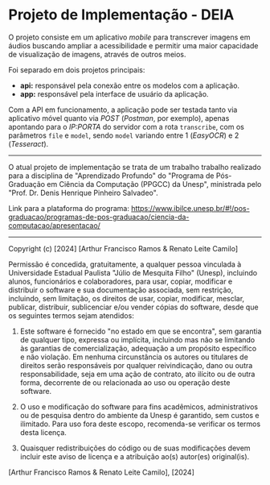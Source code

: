 # Projeto de Implementação - DEIA

O projeto consiste em um aplicativo _mobile_ para transcrever imagens em áudios buscando ampliar a acessibilidade e permitir uma maior capacidade de visualização de imagens, através de outros meios.

Foi separado em dois projetos principais:

- **api:** responsável pela conexão entre os modelos com a aplicação.
- **app:** responsável pela interface de usuário da aplicação.

Com a API em funcionamento, a aplicação pode ser testada tanto via aplicativo móvel quanto via _POST_ (_Postman_, por exemplo), apenas apontando para o _IP:PORTA_ do servidor com a rota `transcribe`, com os parâmetros `file` e `model`, sendo `model` variando entre 1 (_EasyOCR_) e 2 (_Tesseract_).

---

O atual projeto de implementação se trata de um trabalho trabalho realizado para a disciplina de "Aprendizado Profundo" do "Programa de Pós-Graduação em Ciência da Computação
(PPGCC) da Unesp", ministrada pelo "Prof. Dr. Denis Henrique Pinheiro Salvadeo".

Link para a plataforma do programa: https://www.ibilce.unesp.br/#!/pos-graduacao/programas-de-pos-graduacao/ciencia-da-computacao/apresentacao/

---

Copyright (c) [2024] [Arthur Francisco Ramos & Renato Leite Camilo]

Permissão é concedida, gratuitamente, a qualquer pessoa vinculada à Universidade Estadual Paulista "Júlio de Mesquita Filho" (Unesp), incluindo alunos, funcionários e colaboradores, para usar, copiar, modificar e distribuir o software e sua documentação associada, sem restrição, incluindo, sem limitação, os direitos de usar, copiar, modificar, mesclar, publicar, distribuir, sublicenciar e/ou vender cópias do software, desde que os seguintes termos sejam atendidos:

1. Este software é fornecido "no estado em que se encontra", sem garantia de qualquer tipo, expressa ou implícita, incluindo mas não se limitando às garantias de comercialização, adequação a um propósito específico e não violação. Em nenhuma circunstância os autores ou titulares de direitos serão responsáveis por qualquer reivindicação, dano ou outra responsabilidade, seja em uma ação de contrato, ato ilícito ou de outra forma, decorrente de ou relacionada ao uso ou operação deste software.

2. O uso e modificação do software para fins acadêmicos, administrativos ou de pesquisa dentro do ambiente da Unesp é garantido, sem custos e ilimitado. Para uso fora deste escopo, recomenda-se verificar os termos desta licença.

3. Quaisquer redistribuições do código ou de suas modificações devem incluir este aviso de licença e a atribuição ao(s) autor(es) original(is).

[Arthur Francisco Ramos & Renato Leite Camilo], [2024]
